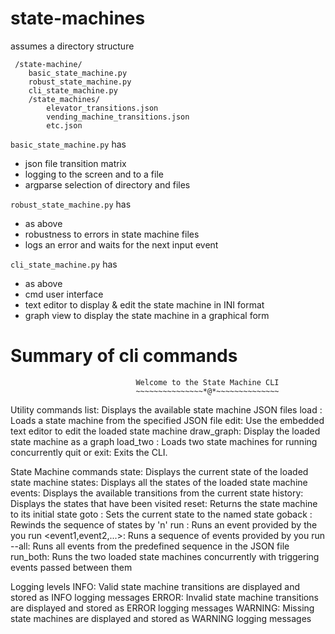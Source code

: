# state-machines

assumes a directory structure
```
 /state-machine/
    basic_state_machine.py
    robust_state_machine.py
    cli_state_machine.py
    /state_machines/
        elevator_transitions.json
        vending_machine_transitions.json
        etc.json
```

`basic_state_machine.py` has
* json file transition matrix
* logging to the screen and to a file
* argparse selection of directory and files

`robust_state_machine.py` has
* as above
* robustness to errors in state machine files
* logs an error and waits for the next input event

`cli_state_machine.py` has
* as above
* cmd user interface 
* text editor to display & edit the state machine in INI format
* graph view to display the state machine in a graphical form

# Summary of cli commands 
                                Welcome to the State Machine CLI
                                ~~~~~~~~~~~~~~~*@*~~~~~~~~~~~~~~

Utility commands
    list: Displays the available state machine JSON files
    load <filname>: Loads a state machine from the specified JSON file
    edit: Use the embedded text editor to edit the loaded state machine
    draw_graph: Display the loaded state machine as a graph
    load_two <filename1> <filname2>: Loads two state machines for running concurrently
    quit or exit: Exits the CLI.

State Machine commands
    state: Displays the current state of the loaded state machine
    states: Displays all the states of the loaded state machine
    events: Displays the available transitions from the current state
    history: Displays the states that have been visited
    reset: Returns the state machine to its initial state
    goto <state>: Sets the current state to the named state
    goback <n>: Rewinds the sequence of states by 'n'
    run <event>: Runs an event provided by the you
    run <event1,event2,...>: Runs a sequence of events provided by you
    run --all: Runs all events from the predefined sequence in the JSON file
    run_both: Runs the two loaded state machines concurrently with triggering events passed between them

Logging levels
    INFO: Valid state machine transitions are displayed and stored as INFO logging messages
    ERROR: Invalid state machine transitions are displayed and stored as ERROR logging messages
    WARNING: Missing state machines are displayed and stored as WARNING logging messages





